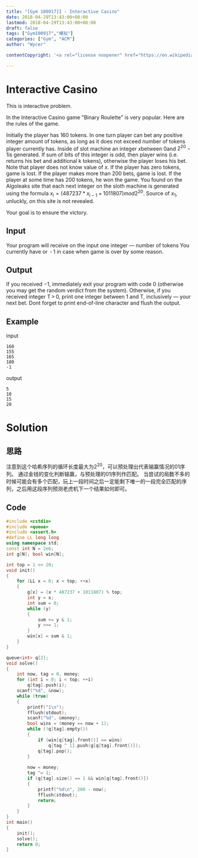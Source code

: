 ```yaml
---
title: "[Gym 100917]I - Interactive Casino"
date: 2018-04-29T13:43:00+08:00
lastmod: 2018-04-29T13:43:00+08:00
draft: false
tags: ["Gym100917","模拟"]
categories: ["Gym", "ACM"]
author: "Wycer"

contentCopyright: '<a rel="license noopener" href="https://en.wikipedia.org/wiki/Wikipedia:Text_of_Creative_Commons_Attribution-ShareAlike_3.0_Unported_License" target="_blank">Creative Commons Attribution-ShareAlike License</a>'

---
```


# Interactive Casino
This is interactive problem.

In the Interactive Casino game "Binary Roulette" is very popular. Here are the rules of the game.

Initially the player has 160 tokens.
In one turn player can bet any positive integer amount of tokens, as long as it does not exceed number of tokens player currently has.
Inside of slot machine an integer $x$between $0$and $2^{20} -1$is generated. If sum of bits of this integer is odd, then player wins (i.e. returns his bet and additional k tokens), otherwise the player loses his bet. Note that player does not know value of $x$.
If the player has zero tokens, game is lost.
If the player makes more than 200 bets, game is lost.
If the player at some time has 200 tokens, he won the game.
You found on the Algoleaks site that each next integer on the sloth machine is generated using the formula
$x _i = (487237*x _{i-1} + 1011807)mod 2^{20}$. Source of $x _1$, unluckly, on this site is not revealed.

Your goal is to ensure the victory.

## Input
Your program will receive on the input one integer — number of tokens You currently have or  - 1 in case when game is over by some reason.

## Output
If you received $-1$, immediately exit your program with code 0 (otherwise you may get the random verdict from the system). Otherwise, if you received integer T > 0, print one integer between 1 and T, inclusively — your next bet. Dont forget to print end-of-line character and flush the output.

## Example
input
``` plain
160
155
165
180
-1
```
output
``` plain
5
10
15
20
```

# Solution
## 思路
注意到这个哈希序列的循环长度最大为$2^{20}$，可以预处理出代表输赢情况的01序列。
通过金钱的变化判断输赢，与预处理的01序列作匹配。
当尝试的局数不多的时候可能会有多个匹配，玩上一段时间之后一定能剩下唯一的一段完全匹配的序列，之后用这段序列预测老虎机下一个结果如何即可。


## Code
``` cpp
#include <cstdio>
#include <queue>
#include <assert.h>
#define LL long long
using namespace std;
const int N = 2e6;
int g[N]; bool win[N];

int top = 1 << 20;
void init()
{
    for (LL x = 0; x < top; ++x)  
    {  
        g[x] = (x * 487237 + 1011807) % top;
        int y = x;  
        int sum = 0;  
        while (y)
        {
            sum += y & 1;
            y >>= 1;
        }  
        win[x] = sum & 1;
    }  
}

queue<int> q[2];
void solve()
{
    int now, tag = 0, money;
    for (int i = 0; i < top; ++i)
        q[tag].push(i);
    scanf("%d", &now);
    while (true)
    {
        printf("1\n");
        fflush(stdout);
        scanf("%d", &money);
        bool wins = (money == now + 1);
        while (!q[tag].empty())
        {
            if (win[q[tag].front()] == wins)
                q[tag ^ 1].push(g[q[tag].front()]);
            q[tag].pop();
        }
        
        now = money; 
        tag ^= 1;
        if (q[tag].size() == 1 && win[q[tag].front()])
        {
            printf("%d\n", 200 - now);
            fflush(stdout);
            return;
        }
    }
}
int main()
{
    init();
    solve();
    return 0;
}
```


